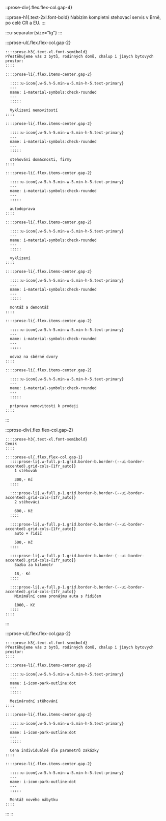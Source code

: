 ::prose-div{.flex.flex-col.gap-4}

  :::prose-h1{.text-2xl.font-bold}
  Nabizim kompletni stehovací servis v Brnẽ, po celé CR a EU.
  :::

  :::u-separator{size="lg"}
  :::

  :::prose-ul{.flex.flex-col.gap-2}

    ::::prose-h3{.text-xl.font-semibold}
    Přestěhujeme vás z bytů, rodinných domů, chalup i jinych bytovych prostor:
    ::::

    ::::prose-li{.flex.items-center.gap-2}

      :::::u-icon{.w-5.h-5.min-w-5.min-h-5.text-primary}
      ---
      name: i-material-symbols:check-rounded
      ---
      :::::

      Vyklizení nemovitostí
    ::::

    ::::prose-li{.flex.items-center.gap-2}

      :::::u-icon{.w-5.h-5.min-w-5.min-h-5.text-primary}
      ---
      name: i-material-symbols:check-rounded
      ---
      :::::

      stehování domácnosti, firmy
    ::::

    ::::prose-li{.flex.items-center.gap-2}

      :::::u-icon{.w-5.h-5.min-w-5.min-h-5.text-primary}
      ---
      name: i-material-symbols:check-rounded
      ---
      :::::

      autodoprava
    ::::

    ::::prose-li{.flex.items-center.gap-2}

      :::::u-icon{.w-5.h-5.min-w-5.min-h-5.text-primary}
      ---
      name: i-material-symbols:check-rounded
      ---
      :::::

      vyklizení
    ::::

    ::::prose-li{.flex.items-center.gap-2}

      :::::u-icon{.w-5.h-5.min-w-5.min-h-5.text-primary}
      ---
      name: i-material-symbols:check-rounded
      ---
      :::::

      montáž a demontáž
    ::::

    ::::prose-li{.flex.items-center.gap-2}

      :::::u-icon{.w-5.h-5.min-w-5.min-h-5.text-primary}
      ---
      name: i-material-symbols:check-rounded
      ---
      :::::

      odvoz na sběrné dvory
    ::::

    ::::prose-li{.flex.items-center.gap-2}

      :::::u-icon{.w-5.h-5.min-w-5.min-h-5.text-primary}
      ---
      name: i-material-symbols:check-rounded
      ---
      :::::

      priprava nemovitosti k prodeji
    ::::
  :::

  :::prose-div{.flex.flex-col.gap-2}

    ::::prose-h3{.text-xl.font-semibold}
    Cenik
    ::::

    ::::prose-ul{.flex.flex-col.gap-1}
      ::::prose-li{.w-full.p-1.grid.border-b.border-(--ui-border-accented).grid-cols-[1fr_auto]}
        1 stěhovák

        300,- Kč
      ::::

      ::::prose-li{.w-full.p-1.grid.border-b.border-(--ui-border-accented).grid-cols-[1fr_auto]}
        2 stěhováci

        600,- Kč
      ::::

      ::::prose-li{.w-full.p-1.grid.border-b.border-(--ui-border-accented).grid-cols-[1fr_auto]}
        auto + řidič

        500,- Kč
      ::::

      ::::prose-li{.w-full.p-1.grid.border-b.border-(--ui-border-accented).grid-cols-[1fr_auto]}
        Sazba za kilometr

        18,- Kč
      ::::

      ::::prose-li{.w-full.p-1.grid.border-b.border-(--ui-border-accented).grid-cols-[1fr_auto]}
        Minimální cena pronájmu auta s řidičem

        1000,- Kč
      ::::
    ::::
  :::

  :::prose-ul{.flex.flex-col.gap-2}

    ::::prose-h3{.text-xl.font-semibold}
    Přestěhujeme vás z bytů, rodinných domů, chalup i jinych bytovych prostor:
    ::::

    ::::prose-li{.flex.items-center.gap-2}

      :::::u-icon{.w-5.h-5.min-w-5.min-h-5.text-primary}
      ---
      name: i-icon-park-outline:dot
      ---
      :::::

      Mezinárodní stěhování
    ::::

    ::::prose-li{.flex.items-center.gap-2}

      :::::u-icon{.w-5.h-5.min-w-5.min-h-5.text-primary}
      ---
      name: i-icon-park-outline:dot
      ---
      :::::

      Cena individuálně dle parametrů zakázky
    ::::

    ::::prose-li{.flex.items-center.gap-2}

      :::::u-icon{.w-5.h-5.min-w-5.min-h-5.text-primary}
      ---
      name: i-icon-park-outline:dot
      ---
      :::::

      Montáž nového nábytku
    ::::
  :::
::